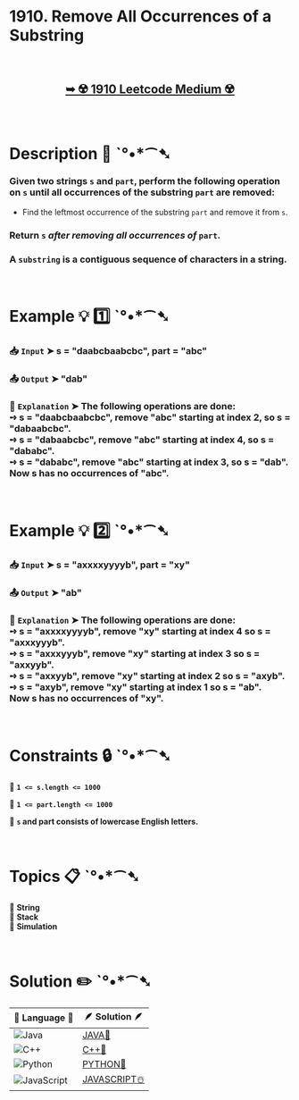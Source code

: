 # 1910. Remove All Occurrences of a Substring

</br>

<h2 align="center"> 

<a href="https://leetcode.com/problems/remove-all-occurrences-of-a-substring/description/?envType=daily-question&envId=2025-02-11"><strong>➥ ☢️ 1910 Leetcode Medium ☢️ </strong></a>
</h2>

</br>

# Description 📜 ˋ°•*⁀➷

### Given two strings `s` and `part`, perform the following operation on `s` until all occurrences of the substring `part` are removed:

- Find the leftmost occurrence of the substring `part` and remove it from `s`.

### Return `s` *after removing all occurrences of* `part`.

### A `substring` is a contiguous sequence of characters in a string.

</br>

# Example 💡 1️⃣ ˋ°•*⁀➷

  ### 📥 `Input`  ➤  s = "daabcbaabcbc", part = "abc"

  ### 📤 `Output`  ➤ "dab"

  ### 🔦 `Explanation`  ➤ The following operations are done:</br> ➺ s = "daabcbaabcbc", remove "abc" starting at index 2, so s = "dabaabcbc".</br> ➺ s = "dabaabcbc", remove "abc" starting at index 4, so s = "dababc".</br> ➺ s = "dababc", remove "abc" starting at index 3, so s = "dab". </br> Now s has no occurrences of "abc".

</br>

# Example 💡 2️⃣ ˋ°•*⁀➷

  ### 📥 `Input` ➤ s = "axxxxyyyyb", part = "xy"

  ### 📤 `Output`  ➤ "ab"

  ### 🔦 `Explanation` ➤ The following operations are done:</br> ➺ s = "axxxxyyyyb", remove "xy" starting at index 4 so s = "axxxyyyb".</br> ➺ s = "axxxyyyb", remove "xy" starting at index 3 so s = "axxyyb".</br> ➺ s = "axxyyb", remove "xy" starting at index 2 so s = "axyb".</br> ➺ s = "axyb", remove "xy" starting at index 1 so s = "ab".</br> Now s has no occurrences of "xy".

</br>

# Constraints 🔒 ˋ°•*⁀➷

🔹 **`1 <= s.length <= 1000`** </br>

🔹 **`1 <= part.length <= 1000`** </br>

🔹 **`s`​​​​​​ and part consists of lowercase English letters.** </br>

</br>

# Topics 📋 ˋ°•*⁀➷

🔸 **String**  </br>
🔸 **Stack**  </br>
🔸 **Simulation**  </br>

</br>

# Solution ✏️ ˋ°•*⁀➷

| 📒 Language 📒  | 🪶 Solution 🪶 |
| ------------- | ------------- |
|  ![Java](https://img.shields.io/badge/java-%23ED8B00.svg?style=for-the-badge&logo=openjdk&logoColor=white)  | [JAVA🍁]() |
|  ![C++](https://img.shields.io/badge/c++-%2300599C.svg?style=for-the-badge&logo=c%2B%2B&logoColor=white)  | [C++🎲]()  |
|  ![Python](https://img.shields.io/badge/python-3670A0?style=for-the-badge&logo=python&logoColor=ffdd54)    | [PYTHON🍰]() |
| ![JavaScript](https://img.shields.io/badge/javascript-%23323330.svg?style=for-the-badge&logo=javascript&logoColor=%23F7DF1E)   | [JAVASCRIPT☃️]() |
